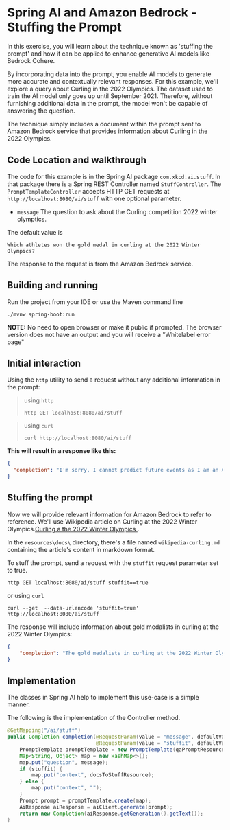 # Spring AI and Amazon Bedrock - Stuffing the Prompt
In this exercise, you will learn about the technique known as 'stuffing the prompt' and how it can be applied to enhance generative AI models like Bedrock Cohere.

By incorporating data into the prompt, you enable AI models to generate more accurate and contextually relevant responses. For this example, we'll explore a query about Curling in the 2022 Olympics. The dataset used to train the AI model only goes up until September 2021. 
Therefore, without furnishing additional data in the prompt, the model won't be capable of answering the question.

The technique simply includes a document within the prompt sent to Amazon Bedrock service that provides information about Curling in the 2022 Olympics.

## Code Location and walkthrough
The code for this example is in the Spring AI package `com.xkcd.ai.stuff`. In that package there is a Spring REST Controller named `StuffController`. The `PromptTemplateController` accepts HTTP GET requests at `http://localhost:8080/ai/stuff` with one optional parameter.

* `message` The question to ask about the Curling competition 2022 winter olymptics.

The default value is
```
Which athletes won the gold medal in curling at the 2022 Winter Olympics?
```

The response to the request is from the Amazon Bedrock service.

## Building and running
Run the project from your IDE or use the Maven command line

```
./mvnw spring-boot:run
```
**NOTE:** No need to open browser or make it public if prompted. The browser version does not have an output and you will receive a "Whitelabel error page"

## Initial interaction
Using the `http` utility to send a request without any additional information in the prompt:

> using `http`
> ```shell
> http GET localhost:8080/ai/stuff
> ```

> using `curl`
> ```shell
> curl http://localhost:8080/ai/stuff
> ```

**This will result in a response like this:**

```json
{
  "completion": "I'm sorry, I cannot predict future events as I am an AI language model and do not have information beyond what has been recorded."
}
```

## Stuffing the prompt
Now we will provide relevant information for Amazon Bedrock to refer to reference. We'll use Wikipedia article on Curling at the 2022 Winter Olympics.[Curling a the 2022 Winter Olympics ](https://en.wikipedia.org/wiki/Curling_at_the_2022_Winter_Olympics).

In the `resources\docs\` directory, there's a file named `wikipedia-curling.md` containing the article's content in markdown format.

To stuff the prompt, send a request with the `stuffit` request parameter set to true.

```shell
http GET localhost:8080/ai/stuff stuffit==true
```
or using `curl`
```shell
curl --get  --data-urlencode 'stuffit=true' http://localhost:8080/ai/stuff 
```


The response will include information about gold medalists in curling at the 2022 Winter Olympics:
```json
{
    "completion": "The gold medalists in curling at the 2022 Winter Olympics were as follows:\n-Men's tournament: Brad Gushue, Mark Nichols, Brett Gallant, Geoff Walker, and Marc Kennedy (alternate) from Canada.\n-Women's tournament: Eve Muirhead, Vicky Wright, Jennifer Dodds, Hailey Duff, and Mili Smith (alternate) from Great Britain.\n-Mixed doubles tournament: Stefania Constantini and Amos Mosaner from Italy."
}
```


## Implementation
The classes in Spring AI help to implement this use-case is a simple manner.

The following is the implementation of the Controller method.

```java
@GetMapping("/ai/stuff")
public Completion completion(@RequestParam(value = "message", defaultValue = "Which athletes won the gold medal in curling at the 2022 Winter Olympics?'") String message,
                             @RequestParam(value = "stuffit", defaultValue = "false") boolean stuffit) {
    PromptTemplate promptTemplate = new PromptTemplate(qaPromptResource);
    Map<String, Object> map = new HashMap<>();
    map.put("question", message);
    if (stuffit) {
        map.put("context", docsToStuffResource);
    } else {
        map.put("context", "");
    }
    Prompt prompt = promptTemplate.create(map);
    AiResponse aiResponse = aiClient.generate(prompt);
    return new Completion(aiResponse.getGeneration().getText());
}
```

